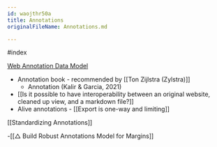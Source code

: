 ```yaml
---
id: waojthr50a
title: Annotations
originalFileName: Annotations.md

---
```


#index

[Web Annotation Data Model](https://www.w3.org/TR/annotation-model)

* Annotation book - recommended by [[Ton Zijlstra (Zylstra)]]
  * Annotation (Kalir & Garcia, 2021)
* [[Is it possible to have interoperability between an original website, cleaned up view, and a markdown file?]]
* Alive annotations - [[Export is one-way and limiting]]

[[Standardizing Annotations]]

-[[△ Build Robust Annotations Model for Margins]]
